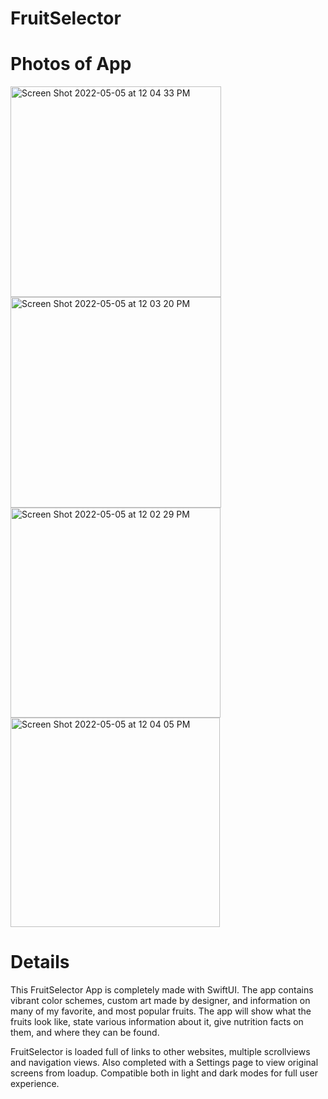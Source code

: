 # FruitSelector

<h1>Photos of App</h1>

<img width="337" alt="Screen Shot 2022-05-05 at 12 04 33 PM" src="https://user-images.githubusercontent.com/87610332/166965504-1d48877c-46a9-4028-9f7e-3cd34e8fe6b9.png">

<img width="337" alt="Screen Shot 2022-05-05 at 12 03 20 PM" src="https://user-images.githubusercontent.com/87610332/166965575-40e13929-db9a-43c2-ac32-f8edbc4ebf52.png">

<img width="336" alt="Screen Shot 2022-05-05 at 12 02 29 PM" src="https://user-images.githubusercontent.com/87610332/166965587-07ff8ba2-4871-494a-a59a-31256f68a778.png">


<img width="335" alt="Screen Shot 2022-05-05 at 12 04 05 PM" src="https://user-images.githubusercontent.com/87610332/166965655-a28e3272-b421-41f2-8593-c66df46271d7.png">

<h1>Details</h1>

This FruitSelector App is completely made with SwiftUI.  The app contains vibrant color schemes, custom art made by designer, and information on many of my favorite, and most popular fruits.  The app will show what the fruits look like, state various information about it, give nutrition facts on them, and where they can be found.

FruitSelector is loaded full of links to other websites, multiple scrollviews and navigation views.  Also completed with a Settings page to view original screens from loadup.  Compatible both in light and dark modes for full user experience.  


